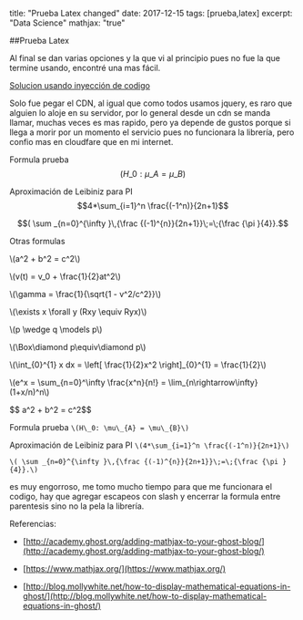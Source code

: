 title: "Prueba Latex changed"
date: 2017-12-15
tags: [prueba,latex]
excerpt: "Data Science"
mathjax: "true"

##Prueba Latex 

Al final se dan varias opciones y la que vi al principio pues no fue la que termine usando, encontré una mas fácil.

[Solucion usando inyección de codigo](http://academy.ghost.org/adding-mathjax-to-your-ghost-blog/)

Solo fue pegar el CDN, al igual que como todos usamos jquery, es raro que alguien lo aloje en su servidor, por lo general desde un cdn se manda llamar, muchas veces es mas rapido, pero ya depende de gustos porque si llega a morir por un momento el servicio pues no funcionara la librería, pero confio mas en cloudfare que en mi internet.



Formula prueba
$$(H\_0: \mu\_{A} = \mu\_{B})$$

Aproximación de Leibiniz para PI
$$4*\sum_{i=1}^n \frac{(-1^n)}{2n+1}$$

$$( \sum _{n=0}^{\infty }\,{\frac {(-1)^{n}}{2n+1}}\;=\;{\frac {\pi }{4}}.$$

Otras formulas
<p><span class="math inline">\(a^2 + b^2 = c^2\)</span></p>
<p><span class="math inline">\(v(t) = v_0 + \frac{1}{2}at^2\)</span></p>
<p><span class="math inline">\(\gamma = \frac{1}{\sqrt{1 - v^2/c^2}}\)</span></p>
<p><span class="math inline">\(\exists x \forall y (Rxy \equiv Ryx)\)</span></p>
<p><span class="math inline">\(p \wedge q \models p\)</span></p>
<p><span class="math inline">\(\Box\diamond p\equiv\diamond p\)</span></p>
<p><span class="math inline">\(\int_{0}^{1} x dx = \left[ \frac{1}{2}x^2 \right]_{0}^{1} = \frac{1}{2}\)</span></p>
<p><span class="math inline">\(e^x = \sum_{n=0}^\infty \frac{x^n}{n!} = \lim_{n\rightarrow\infty} (1+x/n)^n\)</span></p>
$$ a^2 + b^2 = c^2$$


Formula prueba
`\(H\_0: \mu\_{A} = \mu\_{B}\)`

Aproximación de Leibiniz para PI
`\(4*\sum_{i=1}^n \frac{(-1^n)}{2n+1}\)`

`\( \sum _{n=0}^{\infty }\,{\frac {(-1)^{n}}{2n+1}}\;=\;{\frac {\pi }{4}}.\)`

es muy engorroso, me tomo mucho tiempo para que me funcionara el codigo, hay que agregar escapeos con slash y encerrar la formula entre parentesis sino no la pela la librería.

Referencias:

 - [http://academy.ghost.org/adding-mathjax-to-your-ghost-blog/](http://academy.ghost.org/adding-mathjax-to-your-ghost-blog/)

 - [https://www.mathjax.org/](https://www.mathjax.org/)

 - [http://blog.mollywhite.net/how-to-display-mathematical-equations-in-ghost/](http://blog.mollywhite.net/how-to-display-mathematical-equations-in-ghost/)
